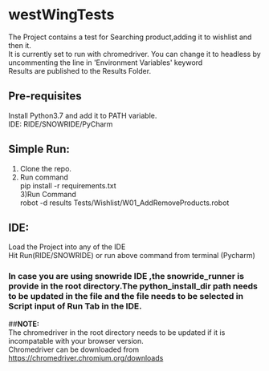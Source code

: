 # westWingTests  
  The Project contains a test for Searching product,adding it to wishlist and then it.  
  It is currently set to run with chromedriver. You can change it to headless by uncommenting the line in 'Environment Variables' keyword  
  Results are published to the Results Folder.  
  
## Pre-requisites  
Install Python3.7 and add it to PATH variable.  
IDE: RIDE/SNOWRIDE/PyCharm  
  
## Simple Run:  
1) Clone the repo.   
2) Run command  
pip install -r requirements.txt  
3)Run Command  
robot -d results Tests/Wishlist/W01_AddRemoveProducts.robot  
  
## IDE:    
Load the Project into any of the IDE  
Hit Run(RIDE/SNOWRIDE) or run above command from terminal (Pycharm)  
  
### In case you are using snowride IDE ,the snowride_runner is provide in the root directory.The python_install_dir path needs to be updated in the file and the file needs to be selected in Script input of Run Tab in the IDE.  
  
##**NOTE:**  
The chromedriver in the root directory needs to be updated if it is incompatable with your browser version.  
Chromedriver can be downloaded from https://chromedriver.chromium.org/downloads  
